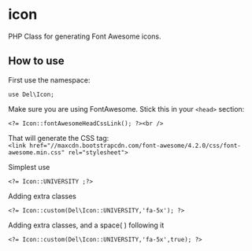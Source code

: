 icon
====

PHP Class for generating Font Awesome icons.

How to use
----------
First use the namespace:<br />
```
use Del\Icon;
```
Make sure you are using FontAwesome. Stick this in your `<head>` section:<br />
```
<?= Icon::fontAwesomeHeadCssLink(); ?><br />
```
That will generate the CSS <link> tag:<br />
`<link href="//maxcdn.bootstrapcdn.com/font-awesome/4.2.0/css/font-awesome.min.css" rel="stylesheet">`

Simplest use
```
<?= Icon::UNIVERSITY ;?>
```

Adding extra classes
```
<?= Icon::custom(Del\Icon::UNIVERSITY,'fa-5x'); ?>
```

Adding extra classes, and a space(&nbsp;) following it
```
<?= Icon::custom(Del\Icon::UNIVERSITY,'fa-5x',true); ?>
```
